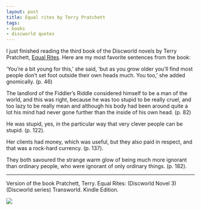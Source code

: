 ```yaml
---
layout: post
title: Equal rites by Terry Pratchett
tags:
- books
- discworld quotes
---
```


I just finished reading the third book of the Discworld novels by Terry Pratchett, [Equal Rites](https://www.goodreads.com/book/show/34507.Equal_Rites).
Here are my most favorite sentences from the book:

‘You’re a bit young for this,’ she said, ‘but as you grow older you’ll find most people don’t set foot outside their own heads much. You too,’ she added gnomically. (p. 46)

The landlord of the Fiddler’s Riddle considered himself to be a man of the world, and this was right, because he was too stupid to be really cruel, and too lazy to be really mean and although his body had been around quite a lot his mind had never gone further than the inside of his own head. (p. 82)

He was stupid, yes, in the particular way that very clever people can be stupid. (p. 122).

Her clients had money, which was useful, but they also paid in respect, and that was a rock-hard currency. (p. 137).

They both savoured the strange warm glow of being much more ignorant than ordinary people, who were ignorant of only ordinary things. (p. 182).

----

Version of the book
Pratchett, Terry. Equal Rites: (Discworld Novel 3) (Discworld series) Transworld. Kindle Edition. 

<a target="_blank"  href="https://www.amazon.com/gp/product/0062225693/ref=as_li_tl?ie=UTF8&camp=1789&creative=9325&creativeASIN=0062225693&linkCode=as2&tag=selketjah-20&linkId=04062b95cb007819e8c1cf9a477c0312"><img border="0" src="//ws-na.amazon-adsystem.com/widgets/q?_encoding=UTF8&MarketPlace=US&ASIN=0062225693&ServiceVersion=20070822&ID=AsinImage&WS=1&Format=_SL250_&tag=selketjah-20" ></a><img src="//ir-na.amazon-adsystem.com/e/ir?t=selketjah-20&l=am2&o=1&a=0062225693" width="1" height="1" border="0" alt="" style="border:none !important; margin:0px !important;" />